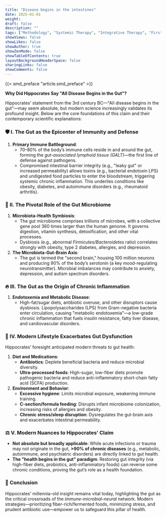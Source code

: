 ```yaml
---
title: "Disease begins in the intestines"
date: 2025-01-01
weight: 
draft: false
description: ""
tags: ["Methodology", "Systemic Therapy", "Integrative Therapy", "First Principles"]
showViews: false
showLikes: false
showAuthor: true
showZenMode: false
showTableOfContents: true
layoutBackgroundHeaderSpace: false
sharingLinks: false
showComments: false
---
```


{{< smd_preface "article.smd_preface" >}}


**Why Did Hippocrates Say "All Disease Begins in the Gut"?**  

Hippocrates’ statement from the 3rd century BC—"All disease begins in the gut"—may seem absolute, but modern science increasingly validates its profound insight. Below are the core foundations of this claim and their contemporary scientific explanations:  

### 🛡️ **I. The Gut as the Epicenter of Immunity and Defense**  
1. **Primary Immune Battleground**:  
   - 70–80% of the body’s immune cells reside in and around the gut, forming the *gut-associated lymphoid tissue (GALT)*—the first line of defense against pathogens.  
   - Compromised intestinal barrier integrity (e.g., "leaky gut" or increased permeability) allows toxins (e.g., bacterial endotoxin LPS) and undigested food particles to enter the bloodstream, triggering systemic chronic inflammation. This underlies conditions like obesity, diabetes, and autoimmune disorders (e.g., rheumatoid arthritis).  

### 🦠 **II. The Pivotal Role of the Gut Microbiome**  
1. **Microbiota-Health Symbiosis**:  
   - The gut microbiome comprises trillions of microbes, with a collective gene pool 360 times larger than the human genome. It governs digestion, vitamin synthesis, detoxification, and other vital processes.  
   - Dysbiosis (e.g., abnormal *Firmicutes/Bacteroidetes* ratio) correlates strongly with obesity, type 2 diabetes, allergies, and depression.  
2. **The Microbiota-Gut-Brain Axis**:  
   - The gut is termed the "second brain," housing 100 million neurons and producing 90% of the body’s serotonin (a key mood-regulating neurotransmitter). Microbial imbalances may contribute to anxiety, depression, and autism spectrum disorders.  

### 🔥 **III. The Gut as the Origin of Chronic Inflammation**  
1. **Endotoxemia and Metabolic Disease**:  
   - High-fat/sugar diets, antibiotic overuse, and other disruptors cause dysbiosis. Lipopolysaccharides (LPS) from Gram-negative bacteria enter circulation, causing "metabolic endotoxemia"—a low-grade chronic inflammation that fuels insulin resistance, fatty liver disease, and cardiovascular disorders.  

### 🍔 **IV. Modern Lifestyle Exacerbates Gut Dysfunction**  
Hippocrates’ foresight anticipated modern threats to gut health:  
1. **Diet and Medications**:  
   - **Antibiotics**: Deplete beneficial bacteria and reduce microbial diversity.  
   - **Ultra-processed foods**: High-sugar, low-fiber diets promote pathogenic bacteria and reduce anti-inflammatory short-chain fatty acid (SCFA) production.  
2. **Environment and Behavior**:  
   - **Excessive hygiene**: Limits microbial exposure, weakening immune training.  
   - **C-section/formula feeding**: Disrupts infant microbiome colonization, increasing risks of allergies and obesity.  
   - **Chronic stress/sleep disruption**: Dysregulates the gut-brain axis and exacerbates intestinal permeability.  

### ⚖️ **V. Modern Nuances to Hippocrates’ Claim**  
- **Not absolute but broadly applicable**: While acute infections or trauma may not originate in the gut, **>90% of chronic diseases** (e.g., metabolic, autoimmune, and psychiatric disorders) are directly linked to gut health.  
- **The "health begins in the gut" paradigm**: Restoring gut integrity (via high-fiber diets, probiotics, anti-inflammatory foods) can reverse some chronic conditions, proving the gut’s role as a health foundation.  

### 💎 **Conclusion**  
Hippocrates’ millennia-old insight remains vital today, highlighting the gut as the critical crossroads of the *immune-microbial-neural* network. Modern strategies—prioritizing fiber-rich/fermented foods, minimizing stress, and prudent antibiotic use—empower us to safeguard this pillar of health.  
